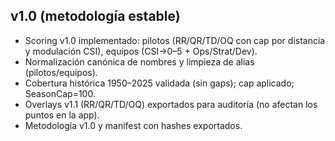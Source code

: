## v1.0 (metodología estable)
- Scoring v1.0 implementado: pilotos (RR/QR/TD/OQ con cap por distancia y modulación CSI), equipos (CSI→0–5 + Ops/Strat/Dev).
- Normalización canónica de nombres y limpieza de alias (pilotos/equipos).
- Cobertura histórica 1950–2025 validada (sin gaps); cap aplicado; SeasonCap=100.
- Overlays v1.1 (RR/QR/TD/OQ) exportados para auditoría (no afectan los puntos en la app).
- Metodología v1.0 y manifest con hashes exportados.
